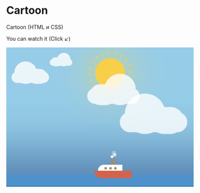 # Cartoon
Cartoon (HTML и CSS)

You can watch it (Click  ↙)

<a href="https://www.youtube.com/watch?v=QkPctkId610"><img src="https://github.com/khlebobul/Cartoon/blob/main/img.png" 
alt="You can watch it" width="500"/></a>

